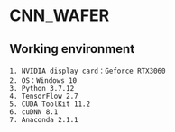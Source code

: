# CNN_WAFER
## Working environment
	1. NVIDIA display card：Geforce RTX3060
	2. OS：Windows 10
	3. Python 3.7.12
	4. TensorFlow 2.7
	5. CUDA ToolKit 11.2
	6. cuDNN 8.1
	7. Anaconda 2.1.1
